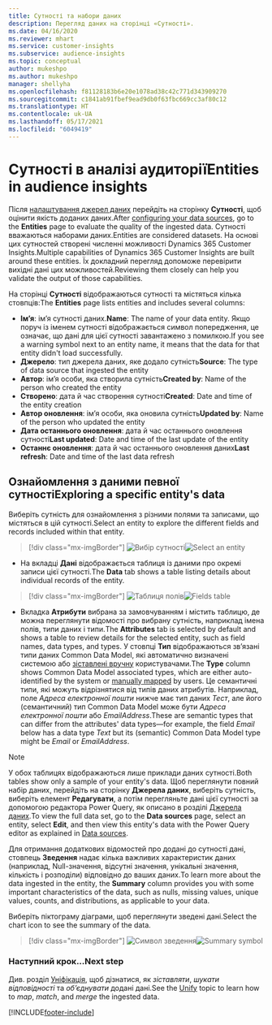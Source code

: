 ```yaml
---
title: Сутності та набори даних
description: Перегляд даних на сторінці «Сутності».
ms.date: 04/16/2020
ms.reviewer: mhart
ms.service: customer-insights
ms.subservice: audience-insights
ms.topic: conceptual
author: mukeshpo
ms.author: mukeshpo
manager: shellyha
ms.openlocfilehash: f81128183b6e20e1078ad38c42c771d343909270
ms.sourcegitcommit: c1841ab91fbef9ead9db0f63fbc669cc3af80c12
ms.translationtype: HT
ms.contentlocale: uk-UA
ms.lasthandoff: 05/17/2021
ms.locfileid: "6049419"
---
```

# <a name="entities-in-audience-insights"></a><span data-ttu-id="03f50-103">Сутності в аналізі аудиторії</span><span class="sxs-lookup"><span data-stu-id="03f50-103">Entities in audience insights</span></span>

<span data-ttu-id="03f50-104">Після [налаштування джерел даних](data-sources.md) перейдіть на сторінку **Сутності**, щоб оцінити якість доданих даних.</span><span class="sxs-lookup"><span data-stu-id="03f50-104">After [configuring your data sources](data-sources.md), go to the **Entities** page to evaluate the quality of the ingested data.</span></span> <span data-ttu-id="03f50-105">Сутності вважаються наборами даних.</span><span class="sxs-lookup"><span data-stu-id="03f50-105">Entities are considered datasets.</span></span> <span data-ttu-id="03f50-106">На основі цих сутностей створені численні можливості Dynamics 365 Customer Insights.</span><span class="sxs-lookup"><span data-stu-id="03f50-106">Multiple capabilities of Dynamics 365 Customer Insights are built around these entities.</span></span> <span data-ttu-id="03f50-107">Їх докладний перегляд допоможе перевірити вихідні дані цих можливостей.</span><span class="sxs-lookup"><span data-stu-id="03f50-107">Reviewing them closely can help you validate the output of those capabilities.</span></span>

<span data-ttu-id="03f50-108">На сторінці **Сутності** відображаються сутності та містяться кілька стовпців:</span><span class="sxs-lookup"><span data-stu-id="03f50-108">The **Entities** page lists entities and includes several columns:</span></span>

- <span data-ttu-id="03f50-109">**Ім’я**: ім’я сутності даних.</span><span class="sxs-lookup"><span data-stu-id="03f50-109">**Name**: The name of your data entity.</span></span> <span data-ttu-id="03f50-110">Якщо поруч із іменем сутності відображається символ попередження, це означає, що дані для цієї сутності завантажено з помилкою.</span><span class="sxs-lookup"><span data-stu-id="03f50-110">If you see a warning symbol next to an entity name, it means that the data for that entity didn't load successfully.</span></span>
- <span data-ttu-id="03f50-111">**Джерело**: тип джерела даних, яке додало сутність</span><span class="sxs-lookup"><span data-stu-id="03f50-111">**Source**: The type of data source that ingested the entity</span></span>
- <span data-ttu-id="03f50-112">**Автор**: ім’я особи, яка створила сутність</span><span class="sxs-lookup"><span data-stu-id="03f50-112">**Created by**: Name of the person who created the entity</span></span>
- <span data-ttu-id="03f50-113">**Створено**: дата й час створення сутності</span><span class="sxs-lookup"><span data-stu-id="03f50-113">**Created**: Date and time of the entity creation</span></span>
- <span data-ttu-id="03f50-114">**Автор оновлення**: ім’я особи, яка оновила сутність</span><span class="sxs-lookup"><span data-stu-id="03f50-114">**Updated by**: Name of the person who updated the entity</span></span>
- <span data-ttu-id="03f50-115">**Дата останнього оновлення**: дата й час останнього оновлення сутності</span><span class="sxs-lookup"><span data-stu-id="03f50-115">**Last updated**: Date and time of the last update of the entity</span></span>
- <span data-ttu-id="03f50-116">**Останнє оновлення**: дата й час останнього оновлення даних</span><span class="sxs-lookup"><span data-stu-id="03f50-116">**Last refresh**: Date and time of the last data refresh</span></span>

## <a name="exploring-a-specific-entitys-data"></a><span data-ttu-id="03f50-117">Ознайомлення з даними певної сутності</span><span class="sxs-lookup"><span data-stu-id="03f50-117">Exploring a specific entity's data</span></span>

<span data-ttu-id="03f50-118">Виберіть сутність для ознайомлення з різними полями та записами, що містяться в цій сутності.</span><span class="sxs-lookup"><span data-stu-id="03f50-118">Select an entity to explore the different fields and records included within that entity.</span></span>

> [!div class="mx-imgBorder"]
> <span data-ttu-id="03f50-119">![Вибір сутності](media/data-manager-entities-data.png "Вибір сутності")</span><span class="sxs-lookup"><span data-stu-id="03f50-119">![Select an entity](media/data-manager-entities-data.png "Select an entity")</span></span>

- <span data-ttu-id="03f50-120">На вкладці **Дані** відображається таблиця із даними про окремі записи цієї сутності.</span><span class="sxs-lookup"><span data-stu-id="03f50-120">The **Data** tab shows a table listing details about individual records of the entity.</span></span>

> [!div class="mx-imgBorder"]
> <span data-ttu-id="03f50-121">![Таблиця полів](media/data-manager-entities-fields.PNG "Таблиця полів")</span><span class="sxs-lookup"><span data-stu-id="03f50-121">![Fields table](media/data-manager-entities-fields.PNG "Fields table")</span></span>

- <span data-ttu-id="03f50-122">Вкладка **Атрибути** вибрана за замовчуванням і містить таблицю, де можна переглянути відомості про вибрану сутність, наприклад імена полів, типи даних і типи.</span><span class="sxs-lookup"><span data-stu-id="03f50-122">The **Attributes** tab is selected by default and shows a table to review details for the selected entity, such as field names, data types, and types.</span></span> <span data-ttu-id="03f50-123">У стовпці **Тип** відображаються зв’язані типи даних Common Data Model, які автоматично визначені системою або [зіставлені вручну](map-entities.md) користувачами.</span><span class="sxs-lookup"><span data-stu-id="03f50-123">The **Type** column shows Common Data Model associated types, which are either auto-identified by the system or [manually mapped](map-entities.md) by users.</span></span> <span data-ttu-id="03f50-124">Це семантичні типи, які можуть відрізнятися від типів даних атрибутів. Наприклад, поле *Адреса електронної пошти* нижче має тип даних *Тест*, але його (семантичний) тип Common Data Model може бути *Адреса електронної пошти* або *EmailAddress*.</span><span class="sxs-lookup"><span data-stu-id="03f50-124">These are semantic types that can differ from the attributes' data types—for example, the field *Email* below has a data type *Text* but its (semantic) Common Data Model type might be *Email* or *EmailAddress*.</span></span>

> [!NOTE]
> <span data-ttu-id="03f50-125">У обох таблицях відображаються лише приклади даних сутності.</span><span class="sxs-lookup"><span data-stu-id="03f50-125">Both tables show only a sample of your entity's data.</span></span> <span data-ttu-id="03f50-126">Щоб переглянути повний набір даних, перейдіть на сторінку **Джерела даних**, виберіть сутність, виберіть елемент **Редагувати**, а потім перегляньте дані цієї сутності за допомогою редактора Power Query, як описано в розділі [Джерела даних](data-sources.md).</span><span class="sxs-lookup"><span data-stu-id="03f50-126">To view the full data set, go to the **Data sources** page, select an entity, select **Edit**, and then view this entity's data with the Power Query editor as explained in [Data sources](data-sources.md).</span></span>

<span data-ttu-id="03f50-127">Для отримання додаткових відомостей про додані до сутності дані, стовпець **Зведення** надає кілька важливих характеристик даних (наприклад, Null-значення, відсутні значення, унікальні значення, кількість і розподіли) відповідно до ваших даних.</span><span class="sxs-lookup"><span data-stu-id="03f50-127">To learn more about the data ingested in the entity, the **Summary** column provides you with some important characteristics of the data, such as nulls, missing values, unique values, counts, and distributions, as applicable to your data.</span></span>

<span data-ttu-id="03f50-128">Виберіть піктограму діаграми, щоб переглянути зведені дані.</span><span class="sxs-lookup"><span data-stu-id="03f50-128">Select the chart icon to see the summary of the data.</span></span>

> [!div class="mx-imgBorder"]
> <span data-ttu-id="03f50-129">![Символ зведення](media/data-manager-entities-summary.png "Зведена таблиця даних")</span><span class="sxs-lookup"><span data-stu-id="03f50-129">![Summary symbol](media/data-manager-entities-summary.png "Data summary table")</span></span>

### <a name="next-step"></a><span data-ttu-id="03f50-130">Наступний крок...</span><span class="sxs-lookup"><span data-stu-id="03f50-130">Next step</span></span>

<span data-ttu-id="03f50-131">Див. розділ [Уніфікація](data-unification.md), щоб дізнатися, як *зіставляти*, *шукати відповідності* та *об’єднувати* додані дані.</span><span class="sxs-lookup"><span data-stu-id="03f50-131">See the [Unify](data-unification.md) topic to learn how to *map*, *match*, and *merge* the ingested data.</span></span>


[!INCLUDE[footer-include](../includes/footer-banner.md)]
